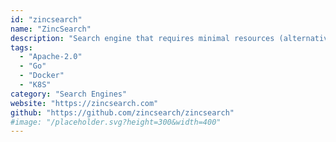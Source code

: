 ```yaml
---
id: "zincsearch"
name: "ZincSearch"
description: "Search engine that requires minimal resources (alternative to Elasticsearch)."
tags:
  - "Apache-2.0"
  - "Go"
  - "Docker"
  - "K8S"
category: "Search Engines"
website: "https://zincsearch.com"
github: "https://github.com/zincsearch/zincsearch"
#image: "/placeholder.svg?height=300&width=400"
---
```


